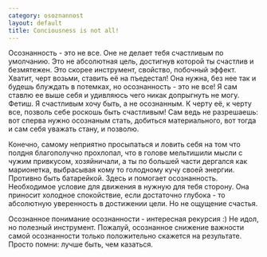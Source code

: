 ```yaml
--- 
category: osoznannost
layout: default
title: Conciousness is not all!
---
```

Осознанность - это не все.
Оне не делает тебя счастливым по умолчанию. Это не абсолютная цель, достигнув которой ты счастлив и безмятежен.
Это скорее инструмент, свойство, побочный эффект. Хватит, черт возьми, ставить её на пъедестал! Она нужна, без нее
так и будешь блуждать в потемках, но осознанность - это не все! Я сам ставлю ее выше себя и удивляюсь чего никак допрыгнуть не могу.
Фетиш. Я счастливым хочу быть, а не осознанным. К черту её, к черту все, позволь себе роскошь быть счастливым! Сам ведь не разрешаешь:
вот сперва нужно осознаным стать, добиться материального, вот тогда и сам себя уважать стану, и позволю.

Конечно, самому неприятно просыпаться и ловить себя на том что полдня благополучно прохлопал, что в голове мельтишили мысли с чужим привкусом,
хозяйничали, а ты по большей части дергался как марионетка, выбрасывая кому то голодному кучу своей энергии. Противно быть батарейкой.
Здесь и помогает осознанность. Необходимое условие для движения в нужную для тебя сторону.
Она приносит холодное спокойствие, если достаточно глубока - то абсолютную уверенность в достижении цели. Но не ощущение счастья.

Осознанное понимание осознанности - интересная рекурсия :) Не идол, но полезный инструмент. Пожалуй, осознанное снижение важности самой осознанности
только положительно скажется на результате. Просто помни: лучше быть, чем казаться.
